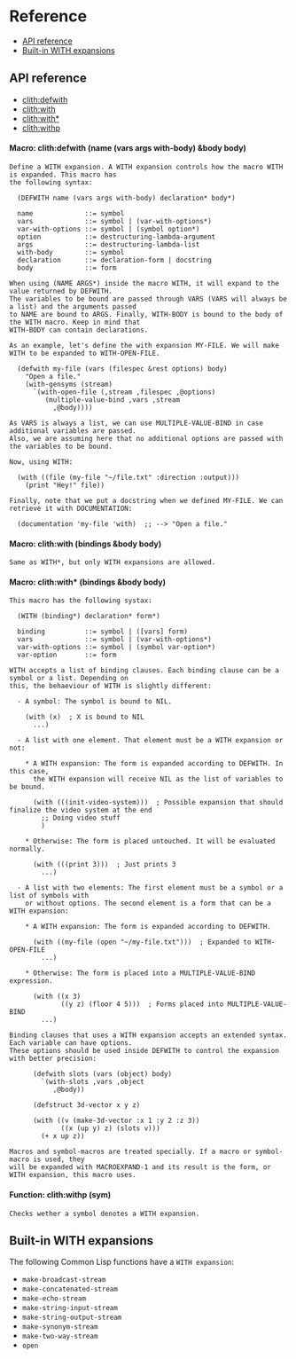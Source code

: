 <a id="TITLE:CLITH-DOCS:REFERENCE"></a>
# Reference

* [API reference](/docs/scribble/reference.md#TITLE:CLITH-DOCS:TAG1)
* [Built\-in WITH expansions](/docs/scribble/reference.md#TITLE:CLITH-DOCS:CL-SYMBOLS)



<a id="TITLE:CLITH-DOCS:TAG1"></a>
## API reference

* [clith\:defwith](/docs/scribble/reference.md#FUNCTION:CLITH-DOCS:TAG4)
* [clith\:with](/docs/scribble/reference.md#FUNCTION:CLITH-DOCS:TAG3)
* [clith\:with\*](/docs/scribble/reference.md#FUNCTION:CLITH-DOCS:TAG5)
* [clith\:withp](/docs/scribble/reference.md#FUNCTION:CLITH-DOCS:TAG2)


<a id="FUNCTION:CLITH:DEFWITH"></a>
<a id="FUNCTION:CLITH-DOCS:TAG4"></a>
#### Macro: clith\:defwith \(name \(vars args with\-body\) \&body body\)

`````text
Define a WITH expansion. A WITH expansion controls how the macro WITH is expanded. This macro has
the following syntax:

  (DEFWITH name (vars args with-body) declaration* body*)

  name             ::= symbol
  vars             ::= symbol | (var-with-options*)
  var-with-options ::= symbol | (symbol option*)
  option           ::= destructuring-lambda-argument
  args             ::= destructuring-lambda-list
  with-body        ::= symbol
  declaration      ::= declaration-form | docstring
  body             ::= form

When using (NAME ARGS*) inside the macro WITH, it will expand to the value returned by DEFWITH.
The variables to be bound are passed through VARS (VARS will always be a list) and the arguments passed
to NAME are bound to ARGS. Finally, WITH-BODY is bound to the body of the WITH macro. Keep in mind that
WITH-BODY can contain declarations.

As an example, let's define the with expansion MY-FILE. We will make WITH to be expanded to WITH-OPEN-FILE.

  (defwith my-file (vars (filespec &rest options) body)
    "Open a file."
    (with-gensyms (stream)
      `(with-open-file (,stream ,filespec ,@options)
         (multiple-value-bind ,vars ,stream
           ,@body))))

As VARS is always a list, we can use MULTIPLE-VALUE-BIND in case additional variables are passed.
Also, we are assuming here that no additional options are passed with the variables to be bound.

Now, using WITH:

  (with ((file (my-file "~/file.txt" :direction :output)))
    (print "Hey!" file))

Finally, note that we put a docstring when we defined MY-FILE. We can retrieve it with DOCUMENTATION:

  (documentation 'my-file 'with)  ;; --> "Open a file."
`````

<a id="FUNCTION:CLITH:WITH"></a>
<a id="FUNCTION:CLITH-DOCS:TAG3"></a>
#### Macro: clith\:with \(bindings \&body body\)

`````text
Same as WITH*, but only WITH expansions are allowed.
`````

<a id="FUNCTION:CLITH:WITH*"></a>
<a id="FUNCTION:CLITH-DOCS:TAG5"></a>
#### Macro: clith\:with\* \(bindings \&body body\)

`````text
This macro has the following systax:

  (WITH (binding*) declaration* form*)

  binding          ::= symbol | ([vars] form)
  vars             ::= symbol | (var-with-options*)
  var-with-options ::= symbol | (symbol var-option*)
  var-option       ::= form

WITH accepts a list of binding clauses. Each binding clause can be a symbol or a list. Depending on
this, the behaeviour of WITH is slightly different:

  - A symbol: The symbol is bound to NIL.

    (with (x)  ; X is bound to NIL
      ...)

  - A list with one element. That element must be a WITH expansion or not:

    * A WITH expansion: The form is expanded according to DEFWITH. In this case,
      the WITH expansion will receive NIL as the list of variables to be bound.

      (with (((init-video-system)))  ; Possible expansion that should finalize the video system at the end
        ;; Doing video stuff
        )

    * Otherwise: The form is placed untouched. It will be evaluated normally.

      (with (((print 3)))  ; Just prints 3
        ...)

  - A list with two elements: The first element must be a symbol or a list of symbols with
    or without options. The second element is a form that can be a WITH expansion:

    * A WITH expansion: The form is expanded according to DEFWITH.

      (with ((my-file (open "~/my-file.txt")))  ; Expanded to WITH-OPEN-FILE
        ...)

    * Otherwise: The form is placed into a MULTIPLE-VALUE-BIND expression.

      (with ((x 3)
             ((y z) (floor 4 5)))  ; Forms placed into MULTIPLE-VALUE-BIND
        ...)

Binding clauses that uses a WITH expansion accepts an extended syntax. Each variable can have options.
These options should be used inside DEFWITH to control the expansion with better precision:

      (defwith slots (vars (object) body)
        `(with-slots ,vars ,object
           ,@body))

      (defstruct 3d-vector x y z)

      (with ((v (make-3d-vector :x 1 :y 2 :z 3))
             ((x (up y) z) (slots v)))
        (+ x up z))

Macros and symbol-macros are treated specially. If a macro or symbol-macro is used, they
will be expanded with MACROEXPAND-1 and its result is the form, or WITH expansion, this macro uses.
`````

<a id="FUNCTION:CLITH:WITHP"></a>
<a id="FUNCTION:CLITH-DOCS:TAG2"></a>
#### Function: clith\:withp \(sym\)

`````text
Checks wether a symbol denotes a WITH expansion.
`````


<a id="TITLE:CLITH-DOCS:CL-SYMBOLS"></a>
## Built\-in WITH expansions

The following Common Lisp functions have a ```WITH expansion```\:

* ```make-broadcast-stream```
* ```make-concatenated-stream```
* ```make-echo-stream```
* ```make-string-input-stream```
* ```make-string-output-stream```
* ```make-synonym-stream```
* ```make-two-way-stream```
* ```open```
